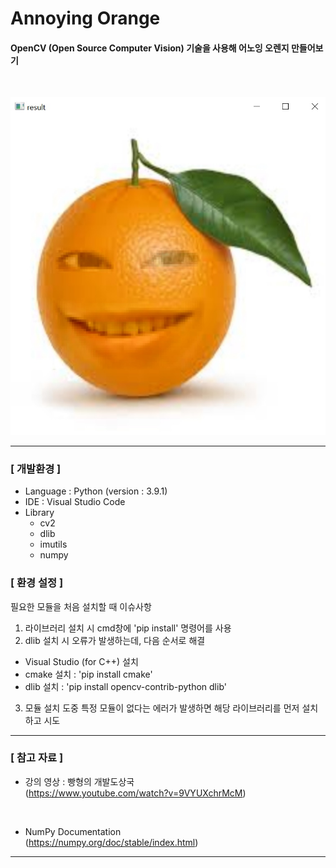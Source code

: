 # Annoying Orange 

#### OpenCV (Open Source Computer Vision) 기술을 사용해 어노잉 오렌지 만들어보기
</br>

![어노잉 오렌지](AnnoyingOrange.jpg)

---

### \[ 개발환경 ]

- Language : Python (version : 3.9.1)
- IDE : Visual Studio Code
- Library
  - cv2
  - dlib
  - imutils
  - numpy


### \[ 환경 설정 ]
 필요한 모듈을 처음 설치할 때 이슈사항

1.  라이브러리 설치 시 cmd창에 'pip install' 명령어를 사용
2.  dlib 설치 시 오류가 발생하는데, 다음 순서로 해결
   - Visual Studio (for C++) 설치
   - cmake 설치 : 'pip install cmake'
   - dlib 설치  : 'pip install opencv-contrib-python dlib'
3. 모듈 설치 도중 특정 모듈이 없다는 에러가 발생하면 해당 라이브러리를 먼저 설치하고 시도

---
### \[ 참고 자료 ]
- 강의 영상 : 빵형의 개발도상국 </br> (https://www.youtube.com/watch?v=9VYUXchrMcM)
</br>

- NumPy Documentation </br>
  (https://numpy.org/doc/stable/index.html) 

---